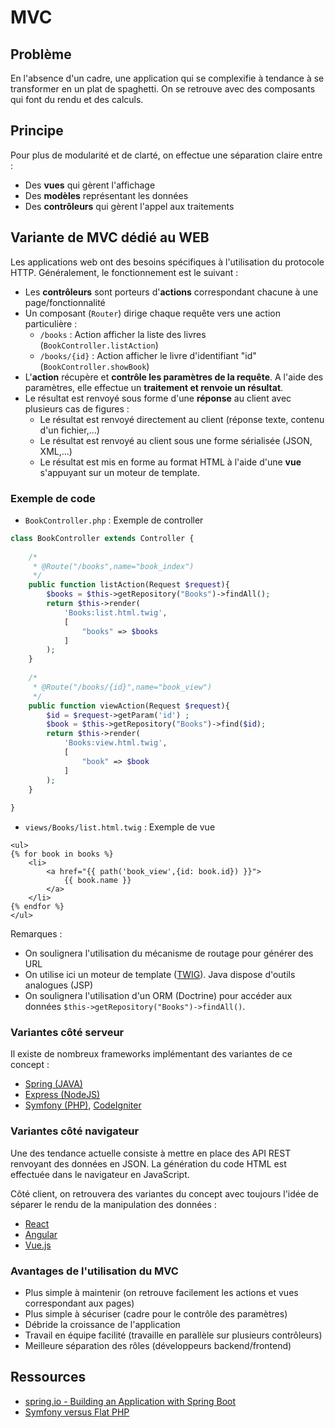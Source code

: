 # MVC

## Problème

En l'absence d'un cadre, une application qui se complexifie à tendance à se transformer en un plat de spaghetti. On se retrouve avec des composants qui font du rendu et des calculs.

## Principe

Pour plus de modularité et de clarté, on effectue une séparation claire entre :

* Des **vues** qui gèrent l'affichage
* Des **modèles** représentant les données
* Des **contrôleurs** qui gèrent l'appel aux traitements


## Variante de MVC dédié au WEB 

Les applications web ont des besoins spécifiques à l'utilisation du protocole HTTP. Généralement, le fonctionnement est le suivant :

* Les **contrôleurs** sont porteurs d'**actions** correspondant chacune à une page/fonctionnalité
* Un composant (`Router`) dirige chaque requête vers une action particulière :
    * `/books` : Action afficher la liste des livres (`BookController.listAction`)
    * `/books/{id}` : Action afficher le livre d'identifiant "id" (`BookController.showBook`)
* L'**action** récupère et **contrôle les paramètres de la requête**. A l'aide des paramètres, elle effectue un **traitement et renvoie un résultat**.
* Le résultat est renvoyé sous forme d'une **réponse** au client avec plusieurs cas de figures :
    * Le résultat est renvoyé directement au client (réponse texte, contenu d'un fichier,...)
    * Le résultat est renvoyé au client sous une forme sérialisée (JSON, XML,...)
    * Le résultat est mis en forme au format HTML à l'aide d'une **vue** s'appuyant sur un moteur de template.

### Exemple de code

* `BookController.php` : Exemple de controller

```php
class BookController extends Controller {
    
    /*
     * @Route("/books",name="book_index")
     */
    public function listAction(Request $request){
        $books = $this->getRepository("Books")->findAll();
        return $this->render(
            'Books:list.html.twig',
            [
                "books" => $books
            ]
        );
    }
    
    /*
     * @Route("/books/{id}",name="book_view")
     */
    public function viewAction(Request $request){
        $id = $request->getParam('id') ;
        $book = $this->getRepository("Books")->find($id);
        return $this->render(
            'Books:view.html.twig',
            [
                "book" => $book
            ]
        );
    }
    
}
```

* `views/Books/list.html.twig` : Exemple de vue

```twig
<ul>
{% for book in books %}
    <li>    
        <a href="{{ path('book_view',{id: book.id}) }}">
            {{ book.name }}
        </a>
    </li>
{% endfor %}
</ul>
```

Remarques :

* On soulignera l'utilisation du mécanisme de routage pour générer des URL
* On utilise ici un moteur de template ([TWIG](http://twig.sensiolabs.org/doc/tags/for.html)). Java dispose d'outils analogues (JSP)
* On soulignera l'utilisation d'un ORM (Doctrine) pour accéder aux données `$this->getRepository("Books")->findAll()`.


### Variantes côté serveur

Il existe de nombreux frameworks implémentant des variantes de ce concept :

* [Spring (JAVA)](https://spring.io/guides/gs/serving-web-content/#initial)
* [Express (NodeJS)](http://expressjs.com/en/starter/hello-world.html)
* [Symfony (PHP)](http://symfony.com/doc/current/index.html), [CodeIgniter](https://codeigniter.com/userguide3/tutorial/index.html)


### Variantes côté navigateur

Une des tendance actuelle consiste à mettre en place des API REST renvoyant des
données en JSON. La génération du code HTML est effectuée dans le navigateur
en JavaScript.

Côté client, on retrouvera des variantes du concept avec toujours l'idée de séparer le rendu de la manipulation des données :

* [React](https://reactjs.org/tutorial/tutorial.html#what-is-react)
* [Angular](https://angular.io/tutorial)
* [Vue.js](https://vuejs.org/v2/guide/#Declarative-Rendering)


### Avantages de l'utilisation du MVC

* Plus simple à maintenir (on retrouve facilement les actions et vues correspondant aux pages)
* Plus simple à sécuriser (cadre pour le contrôle des paramètres)
* Débride la croissance de l'application
* Travail en équipe facilité (travaille en parallèle sur plusieurs contrôleurs)
* Meilleure séparation des rôles (développeurs backend/frontend)

## Ressources

* [spring.io - Building an Application with Spring Boot](https://spring.io/guides/gs/spring-boot/)
* [Symfony versus Flat PHP](http://symfony.com/doc/current/book/from_flat_php_to_symfony2.html)

